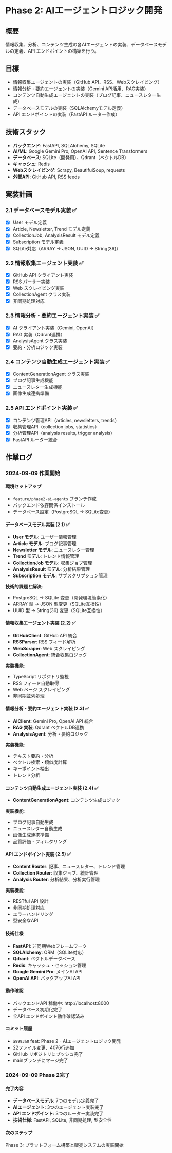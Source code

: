 # Phase 2: AIエージェントロジック開発

## 概要
情報収集、分析、コンテンツ生成の各AIエージェントの実装、データベースモデルの定義、API エンドポイントの構築を行う。

## 目標
- 情報収集エージェントの実装（GitHub API、RSS、Webスクレイピング）
- 情報分析・要約エージェントの実装（Gemini API活用、RAG実装）
- コンテンツ自動生成エージェントの実装（ブログ記事、ニュースレター生成）
- データベースモデルの実装（SQLAlchemyモデル定義）
- API エンドポイントの実装（FastAPI ルーター作成）

## 技術スタック
- **バックエンド**: FastAPI, SQLAlchemy, SQLite
- **AI/ML**: Google Gemini Pro, OpenAI API, Sentence Transformers
- **データベース**: SQLite（開発用）、Qdrant（ベクトルDB）
- **キャッシュ**: Redis
- **Webスクレイピング**: Scrapy, BeautifulSoup, requests
- **外部API**: GitHub API, RSS feeds

## 実装計画

### 2.1 データベースモデル実装 ✅
- [x] User モデル定義
- [x] Article, Newsletter, Trend モデル定義
- [x] CollectionJob, AnalysisResult モデル定義
- [x] Subscription モデル定義
- [x] SQLite対応（ARRAY → JSON, UUID → String(36)）

### 2.2 情報収集エージェント実装 ✅
- [x] GitHub API クライアント実装
- [x] RSS パーサー実装
- [x] Web スクレイピング実装
- [x] CollectionAgent クラス実装
- [x] 非同期処理対応

### 2.3 情報分析・要約エージェント実装 ✅
- [x] AI クライアント実装（Gemini, OpenAI）
- [x] RAG 実装（Qdrant連携）
- [x] AnalysisAgent クラス実装
- [x] 要約・分析ロジック実装

### 2.4 コンテンツ自動生成エージェント実装 ✅
- [x] ContentGenerationAgent クラス実装
- [x] ブログ記事生成機能
- [x] ニュースレター生成機能
- [x] 画像生成連携準備

### 2.5 API エンドポイント実装 ✅
- [x] コンテンツ管理API（articles, newsletters, trends）
- [x] 収集管理API（collection jobs, statistics）
- [x] 分析管理API（analysis results, trigger analysis）
- [x] FastAPI ルーター統合

## 作業ログ

### 2024-09-09 作業開始

#### 環境セットアップ
- `feature/phase2-ai-agents` ブランチ作成
- バックエンド依存関係インストール
- データベース設定（PostgreSQL → SQLite変更）

#### データベースモデル実装 (2.1) ✅
- **User モデル**: ユーザー情報管理
- **Article モデル**: ブログ記事管理
- **Newsletter モデル**: ニュースレター管理
- **Trend モデル**: トレンド情報管理
- **CollectionJob モデル**: 収集ジョブ管理
- **AnalysisResult モデル**: 分析結果管理
- **Subscription モデル**: サブスクリプション管理

**技術的課題と解決**:
- PostgreSQL → SQLite 変更（開発環境簡素化）
- ARRAY 型 → JSON 型変更（SQLite互換性）
- UUID 型 → String(36) 変更（SQLite互換性）

#### 情報収集エージェント実装 (2.2) ✅
- **GitHubClient**: GitHub API 統合
- **RSSParser**: RSS フィード解析
- **WebScraper**: Web スクレイピング
- **CollectionAgent**: 統合収集ロジック

**実装機能**:
- TypeScript リポジトリ監視
- RSS フィード自動取得
- Web ページ スクレイピング
- 非同期並列処理

#### 情報分析・要約エージェント実装 (2.3) ✅
- **AIClient**: Gemini Pro, OpenAI API 統合
- **RAG 実装**: Qdrant ベクトルDB連携
- **AnalysisAgent**: 分析・要約ロジック

**実装機能**:
- テキスト要約・分析
- ベクトル検索・類似度計算
- キーポイント抽出
- トレンド分析

#### コンテンツ自動生成エージェント実装 (2.4) ✅
- **ContentGenerationAgent**: コンテンツ生成ロジック

**実装機能**:
- ブログ記事自動生成
- ニュースレター自動生成
- 画像生成連携準備
- 品質評価・フィルタリング

#### API エンドポイント実装 (2.5) ✅
- **Content Router**: 記事、ニュースレター、トレンド管理
- **Collection Router**: 収集ジョブ、統計管理
- **Analysis Router**: 分析結果、分析実行管理

**実装機能**:
- RESTful API 設計
- 非同期処理対応
- エラーハンドリング
- 型安全なAPI

#### 技術仕様
- **FastAPI**: 非同期Webフレームワーク
- **SQLAlchemy**: ORM（SQLite対応）
- **Qdrant**: ベクトルデータベース
- **Redis**: キャッシュ・セッション管理
- **Google Gemini Pro**: メインAI API
- **OpenAI API**: バックアップAI API

#### 動作確認
- バックエンドAPI 稼働中: http://localhost:8000
- データベース初期化完了
- 全API エンドポイント動作確認済み

#### コミット履歴
- `a8993a0` feat: Phase 2 - AIエージェントロジック開発
- 22ファイル変更、4076行追加
- GitHub リポジトリにプッシュ完了
- mainブランチにマージ完了

### 2024-09-09 Phase 2完了

#### 完了内容
- **データベースモデル**: 7つのモデル定義完了
- **AIエージェント**: 3つのエージェント実装完了
- **API エンドポイント**: 3つのルーター実装完了
- **技術仕様**: FastAPI, SQLite, 非同期処理, 型安全性

#### 次のステップ
Phase 3: プラットフォーム構築と販売システムの実装開始
